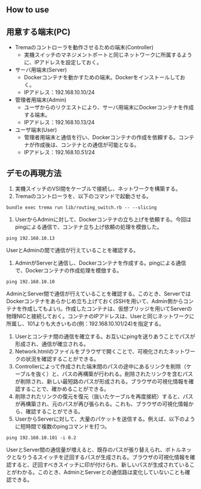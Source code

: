 How to use
----------

## 用意する端末(PC)
- Tremaのコントローラを動作させるための端末(Controller)
    - 実機スイッチのマネジメントポートと同じネットワークに所属するように、IPアドレスを設定しておく。
- サーバ用端末(Server)
    - Dockerコンテナを動かすための端末。Dockerをインストールしておく。
    - IPアドレス：192.168.10.10/24
- 管理者用端末(Admin)
    - ユーザからのリクエストにより、サーバ用端末にDockerコンテナを作成する端末。
    - IPアドレス：192.168.10.13/24
- ユーザ端末(User)
    - 管理者用端末と通信を行い、Dockerコンテナの作成を依頼する。コンテナが作成後は、コンテナとの通信が可能となる。
    - IPアドレス：192.168.10.51/24

## デモの再現方法
1. 実機スイッチのVSI間をケーブルで接続し、ネットワークを構築する。
1. Tremaのコントローラを、以下のコマンドで起動させる。  
```
bundle exec trema run lib/routing_switch.rb -- --slicing
```
1. UserからAdminに対して、Dockerコンテナの立ち上げを依頼する。今回はpingによる通信で、コンテナ立ち上げ依頼の処理を模倣した。
```
ping 192.168.10.13
```
UserとAdminの間で通信が行えていることを確認する。
1. AdminがServerと通信し、Dockerコンテナを作成する。pingによる通信で、Dockerコンテナの作成処理を模倣する。
```
ping 192.168.10.10
```
AdminとServer間で通信が行えていることを確認する。このとき、ServerではDockerコンテナをあらかじめ立ち上げておく(SSHを用いて、Admin側からコンテナを作成してもよい)。作成したコンテナは、仮想ブリッジを用いてServerの物理NICと接続しておく。コンテナのIPアドレスは、Userと同じネットワークに所属し、101よりも大きいもの(例：192.168.10.101/24)を指定する。
1. Userとコンテナ間の通信を確立する。お互いにpingを送りあうことでパスが形成され、通信が確立される。
1. Network.htmlのファイルをブラウザで開くことで、可視化されたネットワークの状況を確認することができる。
1. Controllerによって作成された端末間のパスの途中にあるリンクを削除（ケーブルを抜く）と、パスの再構築が行われる。削除されたリンクを含むパスが削除され、新しい最短路のパスが形成される。ブラウザの可視化情報を確認することで、確かめることができる。
1. 削除されたリンクの復元を復元（抜いたケーブルを再度接続）すると、パスが再構築され、元のパスが再び張られる。これも、ブラウザの可視化情報から、確認することができる。
1. UserからServerに対して、大量のパケットを送信する。例えば、以下のように短時間で複数のpingコマンドを打つ。
```
ping 192.168.10.101 -i 0.2
```
UserとServer間の通信量が増えると、既存のパスが張り替えられ、ボトルネックとなりうるスイッチを迂回するパスが生成される。ブラウザの可視化情報を確認すると、迂回すべきスイッチに印が付けられ、新しいパスが生成されていることがわかる。このとき、AdminとServerとの通信路は変化していないことも確認できる。
